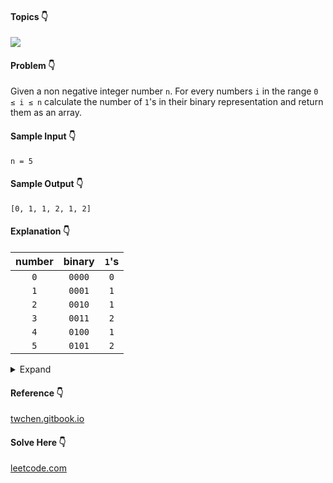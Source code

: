 #### Topics :point_down:
![](https://img.shields.io/badge/-bit--manipulation-wheat)

#### Problem :point_down:
Given a non negative integer number `n`. For every numbers `i` in the range `0 ≤ i ≤ n` calculate the number of `1`'s in their binary representation and return them as an array.
#### Sample Input :point_down:
```
n = 5
```
#### Sample Output :point_down:
```
[0, 1, 1, 2, 1, 2]
```
#### Explanation :point_down:
| number | binary | `1`'s |
| :----: | :----: | :---: |
|  `0`   | `0000` |  `0`  |
|  `1`   | `0001` |  `1`  |
|  `2`   | `0010` |  `1`  |
|  `3`   | `0011` |  `2`  |
|  `4`   | `0100` |  `1`  |
|  `5`   | `0101` |  `2`  |
<details>
<summary>Expand</summary>

#### Python :point_down:
```py
def solve(n):
    a = [0] # answer
    for i in range(1, n+1):
        c = 0 # count
        while (i):
            i &= (i-1)
            c += 1
        a.append(c)   
    return a
```
#### Time Complexity :point_down:
```
O(n log n)
```
#### Space Complexity :point_down:
```
O(n)
```

#### Python :point_down:
```py
def solve(n):
    a = [0] * (n + 1) # answer
    for i in range(1, n+1):
        if (i % 2):
            a[i] = a[i >> 1] + 1 # or a[i - 1] + 1
        else:
            a[i] = a[i >> 1]

    return a
```
#### Time Complexity :point_down:
```
O(n)
```
#### Space Complexity :point_down:
```
O(n)
```
</details>

#### Reference :point_down:
[twchen.gitbook.io](https://twchen.gitbook.io/leetcode/dynamic-programming/counting-bits)
#### Solve Here :point_down:
[leetcode.com](https://leetcode.com/problems/counting-bits/)  
